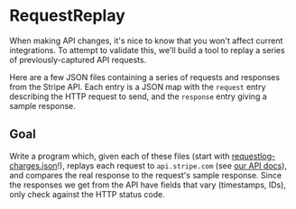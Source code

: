 # RequestReplay

When making API changes,
it's nice to know that you won't affect current integrations.
To attempt to validate this, we'll build a tool to replay a
series of previously-captured API requests.

Here are a few JSON files containing a series of requests and responses from
the Stripe API. Each entry is a JSON map with the `request` entry describing
the HTTP request to send, and the `response` entry giving a sample response.

## Goal

Write a program which, given each of these files
(start with [requestlog-charges.json](requestlog-charges.json)!),
replays each request to `api.stripe.com`
(see [our API docs](http://stripe.com/docs/api)),
and compares the real response to the request's sample response.
Since the responses we get from the API
have fields that vary (timestamps, IDs),
only check against the HTTP status code.
